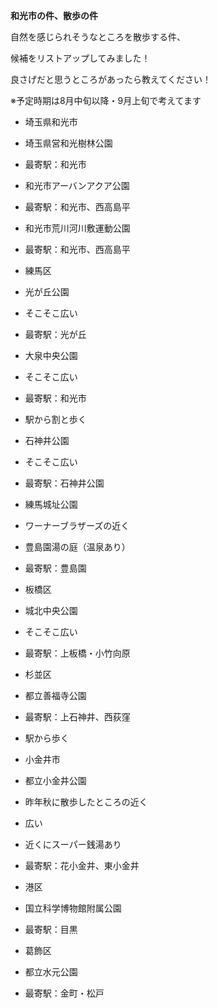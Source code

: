**和光市の件、散歩の件**

  

自然を感じられそうなところを散歩する件、

候補をリストアップしてみました！

良さげだと思うところがあったら教えてください！

  

※予定時期は8月中旬以降・9月上旬で考えてます

  

- 埼玉県和光市

- 埼玉県営和光樹林公園

- 最寄駅：和光市

- 和光市アーバンアクア公園

- 最寄駅：和光市、西高島平

- 和光市荒川河川敷運動公園

- 最寄駅：和光市、西高島平

  

- 練馬区

- 光が丘公園

- そこそこ広い
- 最寄駅：光が丘

- 大泉中央公園

- そこそこ広い
- 最寄駅：和光市
- 駅から割と歩く

- 石神井公園

- そこそこ広い
- 最寄駅：石神井公園

- 練馬城址公園

- ワーナーブラザーズの近く
- 豊島園湯の庭（温泉あり）
- 最寄駅：豊島園

- 板橋区

- 城北中央公園

- そこそこ広い
- 最寄駅：上板橋・小竹向原

  

- 杉並区

- 都立善福寺公園

- 最寄駅：上石神井、西荻窪
- 駅から歩く

- 小金井市

- 都立小金井公園

- 昨年秋に散歩したところの近く
- 広い
- 近くにスーパー銭湯あり
- 最寄駅：花小金井、東小金井

  

- 港区

- 国立科学博物館附属公園

- 最寄駅：目黒

- 葛飾区

- 都立水元公園

- 最寄駅：金町・松戸
